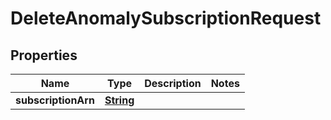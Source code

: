 

# DeleteAnomalySubscriptionRequest


## Properties

| Name | Type | Description | Notes |
|------------ | ------------- | ------------- | -------------|
|**subscriptionArn** | [**String**](String.md) |  |  |




